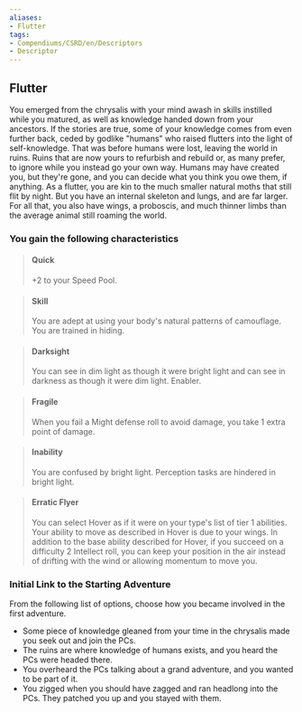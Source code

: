 ```yaml
---
aliases:
- Flutter
tags:
- Compendiums/CSRD/en/Descriptors
- Descriptor
---
```


## Flutter  
You emerged from the chrysalis with your mind awash in skills instilled while you matured, as well as knowledge handed down from your ancestors. If the stories are true, some of your knowledge comes from even further back, ceded by godlike "humans" who raised flutters into the light of self-knowledge. That was before humans were lost, leaving the world in ruins. Ruins that are now yours to refurbish and rebuild or, as many prefer, to  ignore while you instead go your own way. Humans may have created you, but they're gone, and you can decide what you think you owe them, if anything.
As a flutter, you are kin to the much smaller natural moths that still flit by night. But you have an internal skeleton and lungs, and are far larger. For all that, you also have wings, a proboscis, and much thinner limbs than the average animal still roaming the world.
### You gain the following characteristics  
> #### Quick
> +2 to your Speed Pool.  

> #### Skill
> You are adept at using your body's natural patterns of camouflage. You are trained in hiding.  

> #### Darksight
> You can see in dim light as though it were bright light and can see in darkness as though it were dim light. Enabler.  

> #### Fragile
> When you fail a Might defense roll to avoid damage, you take 1 extra point of damage.  

> #### Inability
> You are confused by bright light. Perception tasks are hindered in bright light.  

> #### Erratic Flyer
> You can select Hover as if it were on your type's list of tier 1 abilities. Your ability to move as described in Hover is due to your wings. In addition to the base ability described for Hover, if you succeed on a difficulty 2 Intellect roll, you can keep your position in the air instead of drifting with the wind or allowing momentum to move you.  

### Initial Link to the Starting Adventure  
From the following list of options, choose how you became involved in the first adventure.  
- Some piece of knowledge gleaned from your time in the chrysalis made you seek out and join the PCs.  
- The ruins are where knowledge of humans exists, and you heard the PCs were headed there.  
- You overheard the PCs talking about a grand adventure, and you wanted to be part of it.  
- You zigged when you should have zagged and ran headlong into the PCs. They patched you up and you stayed with them.  